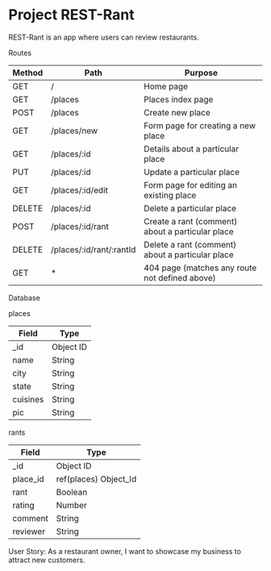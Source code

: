 # Project REST-Rant

REST-Rant is an app where users can review restaurants.

Routes

|  Method  |            Path          |                      Purpose                          |
| -------- | ------------------------ | ----------------------------------------------------- |
|   GET    |              /           |                   Home page                           |
|   GET    |           /places        |                 Places index page                     |
|   POST   |           /places        |                  Create new place                     |
|   GET    |        /places/new       |        Form page for creating a new place             |
|   GET    |       /places/:id        |         Details about a particular place              |
|   PUT    |       /places/:id        |              Update a particular place                |
|   GET    |     /places/:id/edit     |        Form page for editing an existing place        |
|  DELETE  |      /places/:id         |              Delete a particular place                |
|   POST   |    /places/:id/rant      |   Create a rant (comment) about a particular place    |
|  DELETE  | /places/:id/rant/:rantId |   Delete a rant (comment) about a particular place    |
|   GET    |            *             |     404 page (matches any route not defined above)    |

Database

places

|  Field   |    Type    |
| -------- | ---------- |
|   _id    | Object ID  |
|   name   |   String   |
|   city   |   String   |
|   state  |   String   |
| cuisines |   String   |
|   pic    |   String   |

rants

|    Field    |          Type         |
| ----------- | --------------------- |
|     _id     |       Object ID       |
|   place_id  | ref(places) Object_Id |
|    rant     |        Boolean        |
|   rating    |         Number        |
|   comment   |         String        |
|   reviewer  |         String        |

User Story: 
As a restaurant owner, I want to showcase my business to attract new customers.